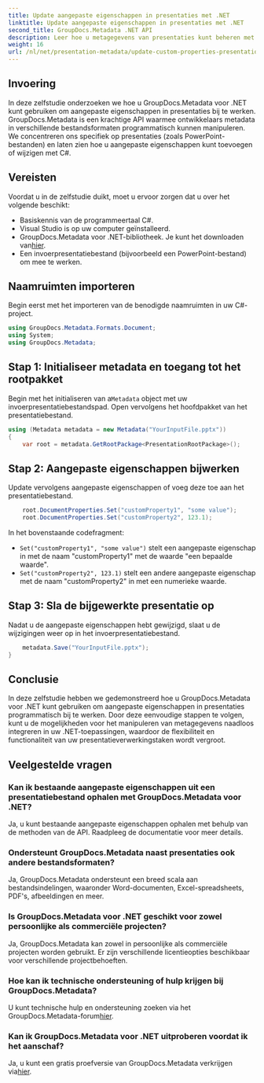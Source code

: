 ```yaml
---
title: Update aangepaste eigenschappen in presentaties met .NET
linktitle: Update aangepaste eigenschappen in presentaties met .NET
second_title: GroupDocs.Metadata .NET API
description: Leer hoe u metagegevens van presentaties kunt beheren met GroupDocs.Metadata voor .NET. Werk aangepaste eigenschappen efficiënt bij in PowerPoint-bestanden.
weight: 16
url: /nl/net/presentation-metadata/update-custom-properties-presentations/
---
```

## Invoering
In deze zelfstudie onderzoeken we hoe u GroupDocs.Metadata voor .NET kunt gebruiken om aangepaste eigenschappen in presentaties bij te werken. GroupDocs.Metadata is een krachtige API waarmee ontwikkelaars metadata in verschillende bestandsformaten programmatisch kunnen manipuleren. We concentreren ons specifiek op presentaties (zoals PowerPoint-bestanden) en laten zien hoe u aangepaste eigenschappen kunt toevoegen of wijzigen met C#.
## Vereisten
Voordat u in de zelfstudie duikt, moet u ervoor zorgen dat u over het volgende beschikt:
- Basiskennis van de programmeertaal C#.
- Visual Studio is op uw computer geïnstalleerd.
-  GroupDocs.Metadata voor .NET-bibliotheek. Je kunt het downloaden van[hier](https://releases.groupdocs.com/metadata/net/).
- Een invoerpresentatiebestand (bijvoorbeeld een PowerPoint-bestand) om mee te werken.

## Naamruimten importeren
Begin eerst met het importeren van de benodigde naamruimten in uw C#-project.
```csharp
using GroupDocs.Metadata.Formats.Document;
using System;
using GroupDocs.Metadata;
```
## Stap 1: Initialiseer metadata en toegang tot het rootpakket
 Begin met het initialiseren van a`Metadata` object met uw invoerpresentatiebestandspad. Open vervolgens het hoofdpakket van het presentatiebestand.
```csharp
using (Metadata metadata = new Metadata("YourInputFile.pptx"))
{
    var root = metadata.GetRootPackage<PresentationRootPackage>();
```
## Stap 2: Aangepaste eigenschappen bijwerken
Update vervolgens aangepaste eigenschappen of voeg deze toe aan het presentatiebestand.
```csharp
    root.DocumentProperties.Set("customProperty1", "some value");
    root.DocumentProperties.Set("customProperty2", 123.1);
```
In het bovenstaande codefragment:
- `Set("customProperty1", "some value")` stelt een aangepaste eigenschap in met de naam "customProperty1" met de waarde "een bepaalde waarde".
- `Set("customProperty2", 123.1)` stelt een andere aangepaste eigenschap met de naam "customProperty2" in met een numerieke waarde.
## Stap 3: Sla de bijgewerkte presentatie op
Nadat u de aangepaste eigenschappen hebt gewijzigd, slaat u de wijzigingen weer op in het invoerpresentatiebestand.
```csharp
    metadata.Save("YourInputFile.pptx");
}
```

## Conclusie
In deze zelfstudie hebben we gedemonstreerd hoe u GroupDocs.Metadata voor .NET kunt gebruiken om aangepaste eigenschappen in presentaties programmatisch bij te werken. Door deze eenvoudige stappen te volgen, kunt u de mogelijkheden voor het manipuleren van metagegevens naadloos integreren in uw .NET-toepassingen, waardoor de flexibiliteit en functionaliteit van uw presentatieverwerkingstaken wordt vergroot.

## Veelgestelde vragen
### Kan ik bestaande aangepaste eigenschappen uit een presentatiebestand ophalen met GroupDocs.Metadata voor .NET?
Ja, u kunt bestaande aangepaste eigenschappen ophalen met behulp van de methoden van de API. Raadpleeg de documentatie voor meer details.
### Ondersteunt GroupDocs.Metadata naast presentaties ook andere bestandsformaten?
Ja, GroupDocs.Metadata ondersteunt een breed scala aan bestandsindelingen, waaronder Word-documenten, Excel-spreadsheets, PDF's, afbeeldingen en meer.
### Is GroupDocs.Metadata voor .NET geschikt voor zowel persoonlijke als commerciële projecten?
Ja, GroupDocs.Metadata kan zowel in persoonlijke als commerciële projecten worden gebruikt. Er zijn verschillende licentieopties beschikbaar voor verschillende projectbehoeften.
### Hoe kan ik technische ondersteuning of hulp krijgen bij GroupDocs.Metadata?
 U kunt technische hulp en ondersteuning zoeken via het GroupDocs.Metadata-forum[hier](https://forum.groupdocs.com/c/metadata/14).
### Kan ik GroupDocs.Metadata voor .NET uitproberen voordat ik het aanschaf?
 Ja, u kunt een gratis proefversie van GroupDocs.Metadata verkrijgen via[hier](https://releases.groupdocs.com/).